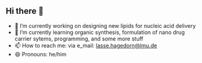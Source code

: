 ## Hi there 👋

- 🔭 I’m currently working on designing new lipids for nucleic acid delivery
- 🌱 I’m currently learning organic synthesis, formulation of nano drug carrier sytems, programming, and some more stuff      
- 📫 How to reach me: via e_mail: lasse.hagedorn@lmu.de  
- 😄 Pronouns: he/him
